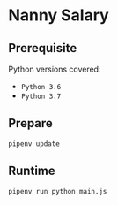 # Nanny Salary

## Prerequisite
Python versions covered:
* `Python 3.6`
* `Python 3.7`

## Prepare
```
pipenv update
```

## Runtime
```
pipenv run python main.js
```


